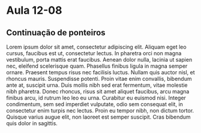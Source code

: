 # Aula 12-08

## Continuação de ponteiros

Lorem ipsum dolor sit amet, consectetur adipiscing elit. Aliquam eget leo cursus, faucibus est ut, consectetur lectus. In pharetra orci non magna vestibulum, porta mattis erat faucibus. Aenean dolor nulla, lacinia ut sapien nec, eleifend scelerisque quam. Phasellus finibus ligula in magna semper ornare. Praesent tempus risus nec facilisis luctus. Nullam quis auctor nisl, et rhoncus mauris. Suspendisse potenti. Proin vitae enim convallis, bibendum ante at, suscipit urna. Duis mollis nibh sed erat fermentum, vitae molestie nibh pharetra. Donec rhoncus, risus sit amet aliquet faucibus, arcu magna finibus arcu, id rutrum leo leo eu urna. Curabitur eu euismod nisi. Integer condimentum, sem sed imperdiet vulputate, odio sem consequat elit, in consectetur enim turpis nec lectus. Proin eu tempor nibh, non dictum tortor. Quisque varius augue elit, non laoreet est semper suscipit. Cras bibendum quis dolor in sagittis.